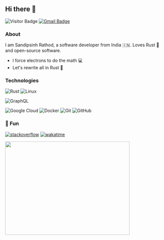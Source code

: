 ## Hi there 👋

![Visitor Badge](https://visitor-badge.laobi.icu/badge?page_id=ssddOnTop)
[![Gmail Badge](https://img.shields.io/badge/-sandip@ssdd.dev-c14438?style=flat-square&logo=Gmail&logoColor=white&link=mailto:sandip@ssdd.dev)](mailto:sandip@ssdd.dev)

### About

I am Sandipsinh Rathod, a software developer from India :india:. Loves Rust :crab: and open-source software.

- I force electrons to do the math :computer:
- Let's rewrite all in Rust :crab:

### Technologies

![Rust](https://img.shields.io/badge/-Rust-5c1e0f?style=flat-square&logo=Rust)
![Linux](https://img.shields.io/badge/-Linux-0f331b?style=flat-square&logo=Linux)

<!-- ![macOS](https://img.shields.io/badge/macOS-blue?logo=apple&logoColor=white)
 -->

![GraphQL](https://img.shields.io/badge/GraphQL-red?logo=graphql&logoColor=white)

![Google Cloud](https://img.shields.io/badge/Google%20Cloud-black?style=flat-square&logo=google-cloud)
![Docker](https://img.shields.io/badge/-Docker-black?style=flat-square&logo=docker)
![Git](https://img.shields.io/badge/-Git-black?style=flat-square&logo=git)
![GitHub](https://img.shields.io/badge/-GitHub-black?style=flat-square&logo=github)

### 🧸 Fun

[![stack**overflow**](https://img.shields.io/badge/-Stackoverflow-black?style=flat-square&logo=stackoverflow)](https://stackoverflow.com/users/13327203/sandip)
[![wakatime](https://wakatime.com/badge/user/018cece0-efb9-4eb3-b4d0-a866e8b9e490.svg)](https://wakatime.com/@018cece0-efb9-4eb3-b4d0-a866e8b9e490)

<img src="https://wakatime.com/share/@ssdd/b54b7570-d339-45d1-9b25-ac61afe30a63.svg" width="400" height="300">
